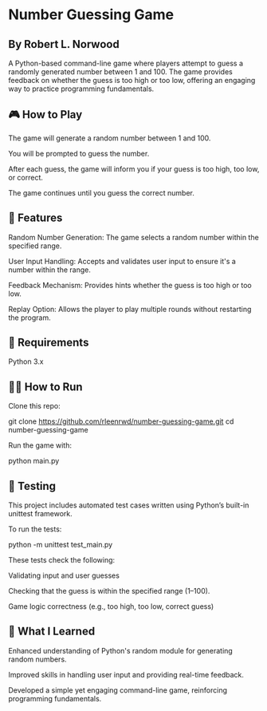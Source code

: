 # Number Guessing Game
## By Robert L. Norwood
A Python-based command-line game where players attempt to guess a randomly generated number between 1 and 100. The game provides feedback on whether the guess is too high or too low, offering an engaging way to practice programming fundamentals.

## 🎮 How to Play
The game will generate a random number between 1 and 100.

You will be prompted to guess the number.

After each guess, the game will inform you if your guess is too high, too low, or correct.

The game continues until you guess the correct number.

## 🚀 Features
Random Number Generation: The game selects a random number within the specified range.

User Input Handling: Accepts and validates user input to ensure it's a number within the range.

Feedback Mechanism: Provides hints whether the guess is too high or too low.

Replay Option: Allows the player to play multiple rounds without restarting the program.

## 🧪 Requirements
Python 3.x

## 🧑‍💻 How to Run
Clone this repo:

git clone https://github.com/rleenrwd/number-guessing-game.git
cd number-guessing-game

Run the game with: 

python main.py

## 🧪 Testing
This project includes automated test cases written using Python’s built-in unittest framework.

To run the tests:

python -m unittest test_main.py

These tests check the following:

Validating input and user guesses

Checking that the guess is within the specified range (1–100).

Game logic correctness (e.g., too high, too low, correct guess)

## 🧠 What I Learned
Enhanced understanding of Python's random module for generating random numbers.

Improved skills in handling user input and providing real-time feedback.

Developed a simple yet engaging command-line game, reinforcing programming fundamentals.
